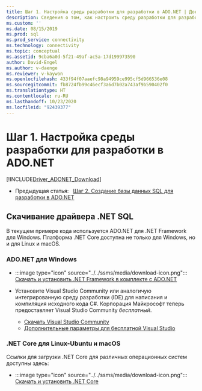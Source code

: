 ```yaml
---
title: Шаг 1. Настройка среды разработки для разработки в ADO.NET | Документация Майкрософт
description: Сведения о том, как настроить среду разработки для разработки в ADO.NET.
ms.custom: ''
ms.date: 08/15/2019
ms.prod: sql
ms.prod_service: connectivity
ms.technology: connectivity
ms.topic: conceptual
ms.assetid: 9cba6a0d-5f21-49af-ac5a-17d199973590
author: David-Engel
ms.author: v-daenge
ms.reviewer: v-kaywon
ms.openlocfilehash: 433f94f07aaefc98a94959ce995cf5d966536e08
ms.sourcegitcommit: fb8724fb99c46ecf3a6d7b02a743af9b590402f0
ms.translationtype: HT
ms.contentlocale: ru-RU
ms.lasthandoff: 10/23/2020
ms.locfileid: "92439377"
---
```

# <a name="step-1-configure-development-environment-for-adonet-development"></a>Шаг 1. Настройка среды разработки для разработки в ADO.NET

[!INCLUDE[Driver_ADONET_Download](../../includes/driver_adonet_download.md)]

- Предыдущая статья:&nbsp;&nbsp;&nbsp;[Шаг 2. Создание базы данных SQL для разработки в ADO.NET](step-2-create-sql-database-ado-net-development.md)  

## <a name="download-a-net-sql-driver"></a>Скачивание драйвера .NET SQL

В текущем примере кода используется ADO.NET для .NET Framework для Windows. Платформа .NET Core доступна не только для Windows, но и для Linux и macOS.

### <a name="adonet-for-windows"></a>ADO.NET для Windows

- :::image type="icon" source="../../ssms/media/download-icon.png"::: [Скачать и установить .NET Framework в комплекте с ADO.NET](../sql-connection-libraries.md#anchor-20-drivers-relational-access)

- Установите Visual Studio Community или аналогичую интегрированную среду разработки (IDE) для написания и компиляция исходного кода C#. Корпорация Майкрософт теперь предоставляет Visual Studio Community *бесплатный*.  
    - [Скачать Visual Studio Community](https://www.visualstudio.com/products/visual-studio-community-vs)  
    - [Дополнительные параметры для бесплатной Visual Studio](https://www.visualstudio.com/products/free-developer-offers-vs.aspx)  


### <a name="net-core-for-linux-ubuntu-and-macos"></a>.NET Core для Linux-Ubuntu и macOS

Ссылки для загрузки .NET Core для различных операционных систем доступны здесь:

- :::image type="icon" source="../../ssms/media/download-icon.png"::: [Скачать и установить .NET Core](../sql-connection-libraries.md#anchor-20-drivers-relational-access)
